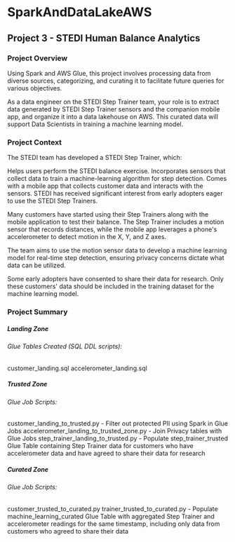 # SparkAndDataLakeAWS
## Project 3 - STEDI Human Balance Analytics
### Project Overview
Using Spark and AWS Glue, this project involves processing data from diverse sources, categorizing, and curating it to facilitate future queries for various objectives.

As a data engineer on the STEDI Step Trainer team, your role is to extract data generated by STEDI Step Trainer sensors and the companion mobile app, and organize it into a data lakehouse on AWS. This curated data will support Data Scientists in training a machine learning model.

### Project Context
The STEDI team has developed a STEDI Step Trainer, which:

Helps users perform the STEDI balance exercise.
Incorporates sensors that collect data to train a machine-learning algorithm for step detection.
Comes with a mobile app that collects customer data and interacts with the sensors.
STEDI has received significant interest from early adopters eager to use the STEDI Step Trainers.

Many customers have started using their Step Trainers along with the mobile application to test their balance. The Step Trainer includes a motion sensor that records distances, while the mobile app leverages a phone's accelerometer to detect motion in the X, Y, and Z axes.

The team aims to use the motion sensor data to develop a machine learning model for real-time step detection, ensuring privacy concerns dictate what data can be utilized.

Some early adopters have consented to share their data for research. Only these customers' data should be included in the training dataset for the machine learning model.

### Project Summary
##### Landing Zone
###### Glue Tables Created (SQL DDL scripts):

customer_landing.sql
accelerometer_landing.sql

##### Trusted Zone
###### Glue Job Scripts:

customer_landing_to_trusted.py - Filter out protected PII using Spark in Glue Jobs
accelerometer_landing_to_trusted_zone.py - Join Privacy tables with Glue Jobs
step_trainer_landing_to_trusted.py - Populate step_trainer_trusted Glue Table containing Step Trainer data for customers who have accelerometer data and have agreed to share their data for research

##### Curated Zone
###### Glue Job Scripts:

customer_trusted_to_curated.py
trainer_trusted_to_curated.py - Populate machine_learning_curated Glue Table with aggregated Step Trainer and accelerometer readings for the same timestamp, including only data from customers who agreed to share their data
